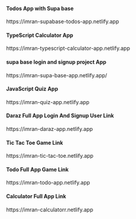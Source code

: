 <html>

  <head>
    
  </head>
  <body>
    <h4>Todos App with Supa base</h4>
    <p>
     https://imran-supabase-todos-app.netlify.app
    </p>
    <h4>TypeScript Calculator App</h4>
    <p>
     https://imran-typescript-calculator-app.netlify.app
    </p>
    <h4>supa base login and signup project App</h4>
    <p>
    https://imran-supa-base-app.netlify.app/
    </p>
    <h4>JavaScript Quiz App</h4>
    <p>
     https://imran-quiz-app.netlify.app
    </p>
    <h4>Daraz Full App Login And Signup User Link</h4>
    <p>
     https://imran-daraz-app.netlify.app
    </p>
    <h4>Tic Tac Toe Game Link</h4>
    <p>
     https://imran-tic-tac-toe.netlify.app
    </p>
    <h4>Todo Full App Game Link</h4>
    <p>
     https://imran-todo-app.netlify.app
    </p>
    <h4>Calculator Full App Link</h4>
    <p>
     https://imran-calculatorr.netlify.app
    </p>
  </body>

</html>
